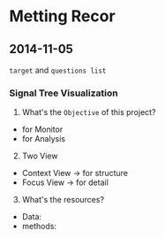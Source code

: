 
# Metting Recor

## 2014-11-05

`target` and `questions list`

### Signal Tree Visualization

1. What's the `Objective` of this project?

- for Monitor
- for Analysis

2. Two View

- Context View -> for structure
- Focus View -> for detail

3. What's the resources?

- Data:
- methods:


